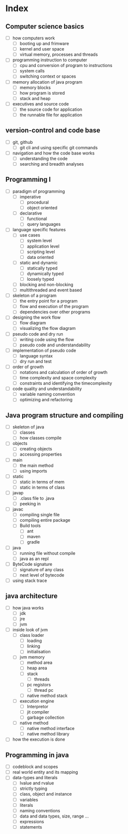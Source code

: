 # Index

## Computer science basics
- [ ] how computers work
	- [ ] booting up and frimware
	- [ ] kernel and user space
	- [ ] virtual memory, processes and threads
- [ ] programming instruction to computer
	- [ ] cpu and conversion of program to instructions
	- [ ] system calls
	- [ ] switching context or spaces
- [ ] memory allocation of java program
	- [ ] memory blocks
	- [ ] how program is stored
	- [ ] stack and heap
- [ ] executives and source code
	- [ ] the source code for application
	- [ ] the runnable file for application

## version-control and code base
- [ ] git, github
	- [ ] git cli and using specific git commands
- [ ] navigation and how the code base works
	- [ ] understanding the code
	- [ ] searching and breadth analyses

## Programming I
- [ ] paradigm of programming
	- [ ] imperative
		- [ ] procedural
		- [ ] object oriented
	- [ ] declarative
		- [ ] functional
		- [ ] query languages
- [ ] language specific features
	- [ ] use cases
		- [ ] system level
		- [ ] application level
		- [ ] scripting level
		- [ ] data oriented
	- [ ] static and dynamic
		- [ ] statically typed
		- [ ] dynamically typed
		- [ ] loosely typed
	- [ ] blocking and non-blocking
	- [ ] multithreaded and event based
- [ ] skeleton of a program
	- [ ] the entry point for a program
	- [ ] flow and execution of the program
	- [ ] dependencies over other programs
- [ ] designing the work flow
	- [ ] flow diagram
	- [ ] visualizing the flow diagram
- [ ] pseudo code and dry run
	- [ ] writing code using the flow
	- [ ] pseudo code and understandability
- [ ] implementation of pseudo code
	- [ ] language syntax
	- [ ] dry run and test
- [ ] order of growth
	- [ ] notations and calculation of order of growth
	- [ ] time complexity and space complexity
	- [ ] constraints and identifying the timecomplexity
- [ ] code quality and understandability
	- [ ] variable naming convention
	- [ ] optimizing and refactoring

## Java program structure and compiling
- [ ] skeleton of java
	- [ ] classes
	- [ ] how classes compile
- [ ] objects
	- [ ] creating objects
	- [ ] accessing properties
- [ ] main
	- [ ] the main method
	- [ ] using imports
- [ ] static
	- [ ] static in terms of mem
	- [ ] static in terms of class
- [ ] javap
	- [ ] .class file to .java
	- [ ] peeking in 
- [ ] javac
	- [ ] compiling single file
	- [ ] compiling entire package
	- [ ] Build tools
		- [ ] ant
		- [ ] maven
		- [ ] gradle
- [ ] java
	- [ ] running file without compile
	- [ ] java as an repl
- [ ] ByteCode signature
	- [ ] signature of any class
	- [ ] next level of bytecode
- [ ] using stack trace

## java architecture
- [ ] how java works
	- [ ] jdk
	- [ ] jre
	- [ ] jvm
- [ ] inside look of jvm
	- [ ] class loader
		- [ ] loading
		- [ ] linking
		- [ ] initialisation
	- [ ] jvm memory
		- [ ] method area
		- [ ] heap area
		- [ ] stack
			- [ ] threads
		- [ ] pc registors
			- [ ] thread pc
		- [ ] native method stack
	- [ ] execution engine
		- [ ] Interpretor
		- [ ] jit compiler
		- [ ] garbage collection
	- [ ] native method
		- [ ] native method interface
		- [ ] native method library
- [ ] how the execution is done

## Programming in java 
- [ ] codeblock and scopes
- [ ] real world entity and its mapping
- [ ] data-types and literals
	- [ ] lvalue and rvalue
	- [ ] strictly typing
	- [ ] class, object and instance
	- [ ] variables
	- [ ] literals
	- [ ] naming conventions
	- [ ] data and data types, size, range ...
	- [ ] expressions
	- [ ] statements